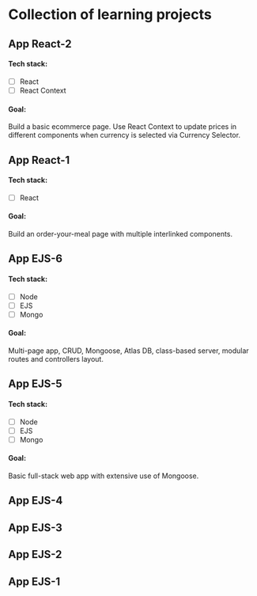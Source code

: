 # Collection of learning projects

## App React-2

#### Tech stack:

- [ ] React
- [ ] React Context

#### Goal:

Build a basic ecommerce page. Use React Context to update prices
in different components when currency is selected via Currency Selector.

## App React-1

#### Tech stack:

- [ ] React

#### Goal:

Build an order-your-meal page with multiple interlinked components.

## App EJS-6

#### Tech stack:

- [ ] Node
- [ ] EJS
- [ ] Mongo

#### Goal:

Multi-page app, CRUD, Mongoose, Atlas DB, class-based server, modular routes and controllers layout.

## App EJS-5

#### Tech stack:

- [ ] Node
- [ ] EJS
- [ ] Mongo

#### Goal:

Basic full-stack web app with extensive use of Mongoose.

## App EJS-4

## App EJS-3

## App EJS-2

## App EJS-1
